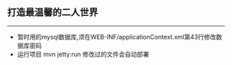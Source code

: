 打造最温馨的二人世界
------
------
- 暂时用的mysql数据库,须在WEB-INF/applicationContext.xml第43行修改数据库密码
- 运行项目 
  mvn jetty:run 修改过的文件会自动部署
